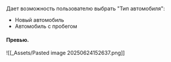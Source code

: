 Дает возможность пользователю выбрать "Тип автомобиля":
- Новый автомобиль
- Автомобиль с пробегом
#### Превью.
![[_Assets/Pasted image 20250624152637.png]]